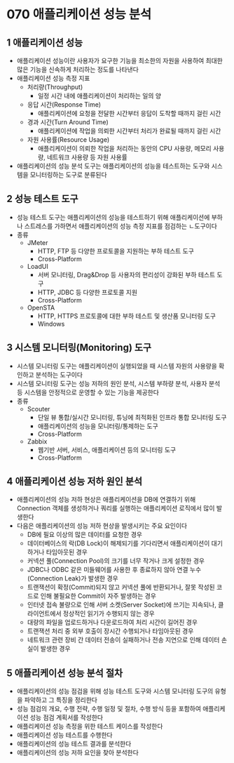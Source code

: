 # 070 애플리케이션 성능 분석

## 1 애플리케이션 성능

- 애플리케이션 성능이란 사용자가 요구한 기능을 최소한의 자원을 사용하여 최대한 많은 기능을 신속하게 처리하는 정도를 나타낸다
- 애플리케이션 성능 측정 지표
  - 처리량(Throughput)
    - 일정 시간 내에 애플리케이션이 처리하는 일의 양
  - 응답 시간(Response Time)
    - 애플리케이션에 요청을 전달한 시간부터 응답이 도착할 때까지 걸린 시간
  - 경과 시간(Turn Around Time)
    - 애플리케이션에 작업을 의뢰한 시간부터 처리가 완료될 때까지 걸린 시간
  - 자원 사용률(Resource Usage)
    - 애플리케이션이 의뢰한 작업을 처리하는 동안의 CPU 사용량, 메모리 사용량, 네트워크 사용량 등 자원 사용률
- 애플리케이션의 성능 분석 도구는 애플리케이션의 성능을 테스트하는 도구와 시스템을 모니터링하는 도구로 분류된다



## 2 성능 테스트 도구

- 성능 테스트 도구는 애플리케이션의 성능을 테스트하기 위해 애플리케이션에 부하나 스트레스를 가하면서 애플리케이션의 성능 측정 지표를 점검하는 ㄴ도구이다
- 종류
  - JMeter
    - HTTP, FTP 등 다양한 프로토콜을 지원하는 부하 테스트 도구
    - Cross-Platform
  - LoadUI
    - 서버 모니터링, Drag&Drop 등 사용자의 편리성이 강화된 부하 테스트 도구
    - HTTP, JDBC 등 다양한 프로토콜 지원
    - Cross-Platform
  - OpenSTA
    - HTTP, HTTPS 프로토콜에 대한 부하 테스트 및 생산품 모니터링 도구
    - Windows



## 3 시스템 모니터링(Monitoring) 도구

- 시스템 모니터링 도구는 애플리케이션이 실행되었을 때 시스템 자원의 사용량을 확인하고 분석하는 도구이다
- 시스템 모니터링 도구는 성능 저하의 원인 분석, 시스템 부하량 분석, 사용자 분석 등 시스템을 안정적으로 운영할 수 있는 기능을 제공한다
- 종류
  - Scouter
    - 단일 뷰 통합/실시간 모니터링, 튜닝에 최적화된 인프라 통합 모니터링 도구
    - 애플리케이션의 성능을 모니터링/통제하는 도구
    - Cross-Platform
  - Zabbix
    - 웹기반 서버, 서비스, 애플리케이션 등의 모니터링 도구
    - Cross-Platform



## 4 애플리케이션 성능 저하 원인 분석

- 애플리케이션의 성능 저하 현상은 애플리케이션을 DB에 연결하기 위해 Connection 객체를 생성하거나 쿼리를 실행하는 애플리케이션 로직에서 많이 발생한다
- 다음은 애플리케이션의 성능 저하 현상을 발생시키는 주요 요인이다
  - DB에 필요 이상의 많은 데이터를 요청한 경우
  - 데이터베이스의 락(DB Lock)이 해제되기를 기다리면서 애플리케이션이 대기하거나 타임아웃된 경우
  - 커넥션 풀(Connection Pool)의 크기를 너무 작거나 크게 설정한 경우
  - JDBC나 ODBC 같은 미들웨어를 사용한 후 종료하지 않아 연결 누수(Connection Leak)가 발생한 경우
  - 트랜잭션이 확정(Commit)되지 않고 커넥션 풀에 반환되거나, 잘못 작성된 코드로 인해 불필요한 Commit이 자주 발생하는 경우
  - 인터넷 접속 불량으로 인해 서버 소켓(Server Socket)에 쓰기는 지속되나, 클라이언트에서 정상적인 읽기가 수행되지 않는 경우
  - 대량의 파일을 업로드하거나 다운로드하여 처리 시간이 길어진 경우
  - 트랜잭션 처리 중 외부 호출이 장시간 수행되거나 타임아웃된 경우
  - 네트워크 관련 장비 간 데이터 전송이 실패하거나 전송 지연으로 인해 데이터 손실이 발생한 경우



## 5 애플리케이션 성능 분석 절차

- 애플리케이션의 성능 점검을 위해 성능 테스트 도구와 시스템 모니터링 도구의 유형을 파악하고 그 특징을 정리한다
- 성능 점검의 개요, 수행 전략, 수행 일정 및 절차, 수행 방식 등을 포함하여 애플리케이션 성능 점검 계획서를 작성한다
- 애플리케이션 성능 측정을 위한 테스트 케이스를 작성한다
- 애플리케이션 성능 테스트를 수행한다
- 애플리케이션의 성능 테스트 결과를 분석한다
- 애플리케이션의 성능 저하 요인을 찾아 분석한다